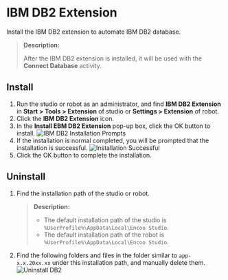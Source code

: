 # IBM DB2 Extension

Install the IBM DB2 extension to automate IBM DB2 database.

> **Description:**
> 
> After the IBM DB2 extension is installed, it will be used with the **Connect Database** activity.

## Install

1. Run the studio or robot as an administrator, and find **IBM DB2 Extension** in **Start > Tools > Extension** of studio or **Settings > Extension** of robot.
2. Click the **IBM DB2 Extension** icon.
3. In the **Install EBM DB2 Extension** pop-up box, click the OK button to install. ![IBM DB2 Installation Prompts](https://docimages.blob.core.chinacloudapi.cn/images/Activities/ibmdb220210105.png)
4. If the installation is normal completed, you will be prompted that the installation is successful. ![Installation Successful ](https://docimages.blob.core.chinacloudapi.cn/images/Activities/tips20210105.png)
5. Click the OK button to complete the installation.

## Uninstall

1. Find the installation path of the studio or robot.
   
   > **Description:**
   > 
   > - The default installation path of the studio is `%UserProfile%\AppData\Local\Encoo Studio`.
   > - The default installation path of the robot is `%UserProfile%\AppData\Local\Encoo Studio`.

2. Find the following folders and files in the folder similar to `app-x.x.20xx.xx` under this installation path, and manually delete them. ![Uninstall DB2](https://docimages.blob.core.chinacloudapi.cn/images/Robot/uninstallDB220210114.png)